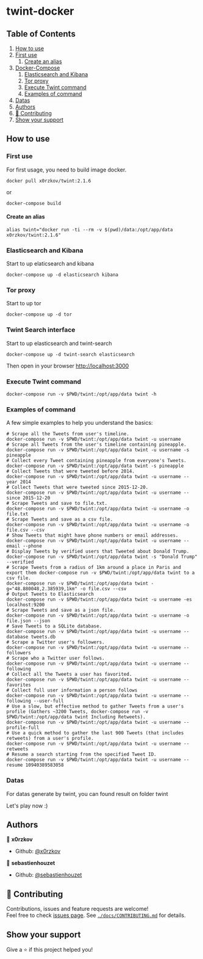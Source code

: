 # twint-docker

<!-- ToC start -->
## Table of Contents
1. [How to use](#how-to-use)
  1. [First use](#first-use)
     1. [Create an alias](#create-an-alias)
1. [Docker-Compose](#docker-compose)
     1. [Elasticsearch and Kibana](#elasticsearch-and-kibana)
     1. [Tor proxy](#tor-proxy)
     1. [Execute Twint command](#execute-twint-command)
     1. [Examples of command](#examples-of-command)
  1. [Datas](#datas)
1. [Authors](#authors)
1. [🤝 Contributing](#-contributing)
1. [Show your support](#show-your-support)
<!-- ToC end -->

## How to use

### First use

For first usage, you need to build image docker.

```shell
docker pull x0rzkov/twint:2.1.6
```

or 

```shell
docker-compose build
```

#### Create an alias
```shell
alias twint="docker run -ti --rm -v $(pwd)/data:/opt/app/data x0rzkov/twint:2.1.6"
```               

### Elasticsearch and Kibana

Start to up elaticsearch and kibana

```shell
docker-compose up -d elasticsearch kibana
```

### Tor proxy

Start to up tor

```shell
docker-compose up -d tor
```

### Twint Search interface

Start to up elasticsearch and twint-search

```shell
docker-compose up -d twint-search elasticsearch
```

Then open in your browser [http://localhost:3000](http://localhost:3000)

### Execute Twint command

```shell
docker-compose run -v $PWD/twint:/opt/app/data twint -h
```

### Examples of command

A few simple examples to help you understand the basics:

```shell
# Scrape all the Tweets from user's timeline.
docker-compose run -v $PWD/twint:/opt/app/data twint -u username
# Scrape all Tweets from the user's timeline containing pineapple.
docker-compose run -v $PWD/twint:/opt/app/data twint -u username -s pineapple
# Collect every Tweet containing pineapple from everyone's Tweets.
docker-compose run -v $PWD/twint:/opt/app/data twint -s pineapple
# Collect Tweets that were tweeted before 2014.
docker-compose run -v $PWD/twint:/opt/app/data twint -u username --year 2014
# Collect Tweets that were tweeted since 2015-12-20.
docker-compose run -v $PWD/twint:/opt/app/data twint -u username --since 2015-12-20
# Scrape Tweets and save to file.txt.
docker-compose run -v $PWD/twint:/opt/app/data twint -u username -o file.txt
# Scrape Tweets and save as a csv file.
docker-compose run -v $PWD/twint:/opt/app/data twint -u username -o file.csv --csv
# Show Tweets that might have phone numbers or email addresses.
docker-compose run -v $PWD/twint:/opt/app/data twint -u username --email --phone
# Display Tweets by verified users that Tweeted about Donald Trump.
docker-compose run -v $PWD/twint:/opt/app/data twint -s "Donald Trump" --verified
# Scrape Tweets from a radius of 1km around a place in Paris and export them docker-compose run -v $PWD/twint:/opt/app/data twint to a csv file.
docker-compose run -v $PWD/twint:/opt/app/data twint -g="48.880048,2.385939,1km" -o file.csv --csv
# Output Tweets to Elasticsearch
docker-compose run -v $PWD/twint:/opt/app/data twint -u username -es localhost:9200
# Scrape Tweets and save as a json file.
docker-compose run -v $PWD/twint:/opt/app/data twint -u username -o file.json --json
# Save Tweets to a SQLite database.
docker-compose run -v $PWD/twint:/opt/app/data twint -u username --database tweets.db
# Scrape a Twitter user's followers.
docker-compose run -v $PWD/twint:/opt/app/data twint -u username --followers
# Scrape who a Twitter user follows.
docker-compose run -v $PWD/twint:/opt/app/data twint -u username --following
# Collect all the Tweets a user has favorited.
docker-compose run -v $PWD/twint:/opt/app/data twint -u username --favorites
# Collect full user information a person follows
docker-compose run -v $PWD/twint:/opt/app/data twint -u username --following --user-full
# Use a slow, but effective method to gather Tweets from a user's profile (Gathers ~3200 Tweets, docker-compose run -v $PWD/twint:/opt/app/data twint Including Retweets).
docker-compose run -v $PWD/twint:/opt/app/data twint -u username --profile-full
# Use a quick method to gather the last 900 Tweets (that includes retweets) from a user's profile.
docker-compose run -v $PWD/twint:/opt/app/data twint -u username --retweets
# Resume a search starting from the specified Tweet ID.
docker-compose run -v $PWD/twint:/opt/app/data twint -u username --resume 10940389583058
```

### Datas

For datas generate by twint, you can found result on folder twint

Let's play now :)

## Authors

👤 **x0rzkov**
* Github: [@x0rzkov](https://github.com/x0rzkov)

👤 **sebastienhouzet**
* Github: [@sebastienhouzet](https://github.com/sebastienhouzet)

## 🤝 Contributing

Contributions, issues and feature requests are welcome!<br />Feel free to check [issues page](https://github.com/x0rzkov/twint-docker/issues).
See [`./docs/CONTRIBUTING.md`](https://github.com/x0rzkov/twint-dockers/blob/master/docs/CONTRIBUTING.md) for details.

## Show your support

Give a ⭐️ if this project helped you!